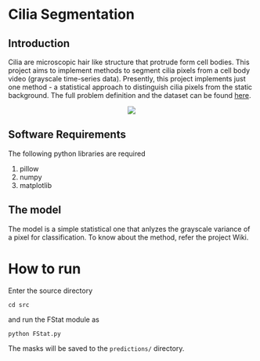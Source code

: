 # Cilia Segmentation

## Introduction
Cilia are microscopic hair like structure that protrude form cell bodies. This project aims to implement methods to segment cilia pixels from a cell body video (grayscale time-series data). Presently, this project implements just one method - a statistical approach to distinguish cilia pixels from the static background. The full problem definition and the dataset can be found [here](https://github.com/dsp-uga/sp19/blob/master/projects/p2/project2.pdf).

<p align="center">
 <img align="center" src="https://i.ibb.co/SyT5ZVH/screen.png">
</p>


## Software Requirements
The following python libraries are required
 1. pillow
 2. numpy
 3. matplotlib

## The model
The model is a simple statistical one that anlyzes the grayscale variance of a pixel for classification.  To know about the method, refer the project Wiki.

# How to run
Enter the source directory
```
cd src
```
and run the FStat module as
```
python FStat.py
```
The masks will be saved to the `predictions/` directory.


